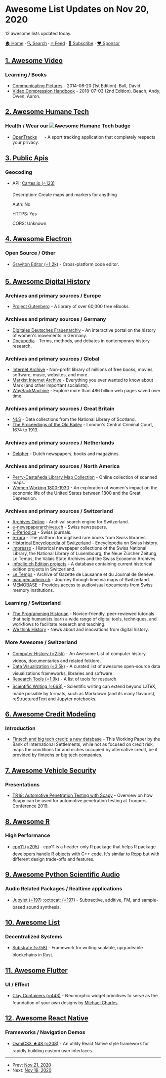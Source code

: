 # Awesome List Updates on Nov 20, 2020

12 awesome lists updated today.

[🏠 Home](/README.md) · [🔍 Search](https://www.trackawesomelist.com/search/) · [🔥 Feed](https://www.trackawesomelist.com/rss.xml) · [📮 Subscribe](https://trackawesomelist.us17.list-manage.com/subscribe?u=d2f0117aa829c83a63ec63c2f&id=36a103854c) · [❤️  Sponsor](https://github.com/sponsors/theowenyoung)



## [1. Awesome Video](/content/krzemienski/awesome-video/README.md)

### Learning / Books

*   [Communicating Pictures](https://www.elsevier.com/books/communicating-pictures/bull/978-0-12-405906-1)  - 2014-06-20 (1st Edition). Bull, David.
*   [Video Compression Handbook](https://www.amazon.com/dp/0134866215/)  - 2018-07-03 (2nd Edition). Beach, Andy; Owen, Aaron.

## [2. Awesome Humane Tech](/content/humanetech-community/awesome-humane-tech/README.md)

### Health / Wear our   [![Awesome Humane Tech](https://raw.githubusercontent.com/humanetech-community/awesome-humane-tech/main/humane-tech-badge.svg?sanitize=true)](https://github.com/humanetech-community/awesome-humane-tech)   badge

*   [OpenTracks](https://opentracksapp.com/) [<img src="https://raw.githubusercontent.com/humanetech-community/awesome-humane-tech/main/logo/github.svg?sanitize=true" width="16"/>](https://github.com/OpenTracksApp/OpenTracks) - A sport tracking application that completely respects your privacy.

## [3. Public Apis](/content/public-apis/public-apis/README.md)

### Geocoding

- API: [Cartes.io (⭐123)](https://github.com/M-Media-Group/Cartes.io/wiki/API)

  Description: Create maps and markers for anything

  Auth: No

  HTTPS: Yes

  CORS: Unknown



## [4. Awesome Electron](/content/sindresorhus/awesome-electron/README.md)

### Open Source / Other

*   [Graviton Editor (⭐1.2k)](https://github.com/Graviton-Code-Editor/Graviton-App) - Cross-platform code editor.

## [5. Awesome Digital History](/content/maehr/awesome-digital-history/README.md)

### Archives and primary sources / Europe

*   [Project Gutenberg](https://www.gutenberg.org/) - A library of over 60,000 free eBooks.

### Archives and primary sources / Germany

*   [Digitales Deutsches Frauenarchiv](https://www.digitales-deutsches-frauenarchiv.de/) - An interactive portal on the history of women's movements in Germany.
*   [Docupedia](https://docupedia.de/) - Terms, methods, and debates in contemporary history research.

### Archives and primary sources / Global

*   [Internet Archive](https://archive.org/) - Non-profit library of millions of free books, movies, software, music, websites, and more.
*   [Marxist Internet Archive](https://www.marxists.org/) - Everything you ever wanted to know about Marx (and other important socialists).
*   [WayBackMachine](https://archive.org/web/) - Explore more than 486 billion web pages saved over time.

### Archives and primary sources / Great Britain

*   [NLS](https://data.nls.uk/data/) - Data collections from the National Library of Scotland.
*   [The Proceedings of the Old Bailey](https://www.oldbaileyonline.org/) - London's Central Criminal Court, 1674 to 1913.

### Archives and primary sources / Netherlands

*   [Delpher](https://www.delpher.nl/) - Dutch newspapers, books and magazines.

### Archives and primary sources / North America

*   [Perry-Castañeda Library Map Collection](https://legacy.lib.utexas.edu/maps/) - Online collection of scanned maps.
*   [Women Working 1800-1930](https://library.harvard.edu/collections/women-working-1800-1930) - An exploration of women's impact on the economic life of the United States between 1800 and the Great Depression.

### Archives and primary sources / Switzerland

*   [Archives Online](https://www.archives-online.org/) - Archival search engine for Switzerland.
*   [e-newspaperarchives.ch](https://www.e-newspaperarchives.ch/) - Swiss newspapers.
*   [E-Periodica](https://www.e-periodica.ch/) - Swiss journals.
*   [e-rara](https://www.e-rara.ch/) - The platform for digitised rare books from Swiss libraries.
*   [Historical Encyclopedia of Switzerland](https://hls-dhs-dss.ch/) - Encyclopedia on Swiss history.
*   [impresso](https://impresso-project.ch/) - Historical newspaper collections of the Swiss National Library, the National Library of Luxembourg, the Neue Zürcher Zeitung, Le Temps, the Valais State Archives and the Swiss Economic Archives.
*   [infoclio.ch Edition projects](http://www.infoclio.ch/en/edition-projects) - A database containing current historical edition projects in Switzerland.
*   [Le Temps](https://www.letempsarchives.ch/) - Archive of Gazette de Lausanne et du Journal de Genève.
*   [map.geo.admin.ch](https://map.geo.admin.ch/) - Journey through time via maps of Switzerland.
*   [MEMOBASE](http://www.memobase.ch/) - Provides access to audiovisual documents from Swiss memory institutions.

### Learning / Switzerland

*   [The Programming Historian](https://programminghistorian.org/) - Novice-friendly, peer-reviewed tutorials that help humanists learn a wide range of digital tools, techniques, and workflows to facilitate research and teaching.
*   [We think History](https://wethink.hypotheses.org/) - News about and innovations from digital history.

### More Awesome / Switzerland

*   [Computer History (⭐2.5k)](https://github.com/watson/awesome-computer-history) - An Awesome List of computer history videos, documentaries and related folklore.
*   [Data Visualization (⭐3.5k)](https://github.com/fasouto/awesome-dataviz#readme) - A curated list of awesome open-source data visualizations frameworks, libraries and software.
*   [Research Tools (⭐1.9k)](https://github.com/emptymalei/awesome-research#readme) - A list of tools for research.
*   [Scientific Writing (⭐668)](https://github.com/writing-resources/awesome-scientific-writing#readme) - Scientific writing can extend beyond LaTeX, made possible by formats, such as Markdown (and its many flavours), reStructuredText and Jupyter notebooks.

## [6. Awesome Credit Modeling](/content/mourarthur/awesome-credit-modeling/README.md)

### Introduction

*   [Fintech and big tech credit: a new database](https://www.bis.org/publ/work887.pdf) - This Working Paper by the Bank of International Settlements, while not as focused on credit risk, maps the conditions for and niches occupied by alternative credit, be it provided by fintechs or big tech companies.

## [7. Awesome Vehicle Security](/content/jaredthecoder/awesome-vehicle-security/README.md)

### Presentations

*   [TR19: Automotive Penetration Testing with Scapy](https://www.youtube.com/watch?v=7D7uNqPWrXw) - Overview on how Scapy can be used for automotive penetration testing at Troopers Conference 2019.

## [8. Awesome R](/content/qinwf/awesome-R/README.md)

### High Performance

*   [cpp11 (⭐205)](https://github.com/r-lib/cpp11) - cpp11 is a header-only R package that helps R package developers handle R objects with C++ code. It's similar to Rcpp but with different design trade-offs and features.

## [9. Awesome Python Scientific Audio](/content/faroit/awesome-python-scientific-audio/README.md)

### Audio Related Packages / Realtime applications

*   [Jupylet (⭐197)](https://github.com/nir/jupylet) [:octocat: (⭐197)](https://github.com/nir/jupylet) - Subtractive, additive, FM, and sample-based sound synthesis.

## [10. Awesome List](/content/sindresorhus/awesome/README.md)

### Decentralized Systems

*   [Substrate (⭐758)](https://github.com/substrate-developer-hub/awesome-substrate#readme) - Framework for writing scalable, upgradeable blockchains in Rust.

## [11. Awesome Flutter](/content/Solido/awesome-flutter/README.md)

### UI / Effect

*   [Clay Containers (⭐443)](https://github.com/mcaubrey/clay_containers) <!--stargazers:mcaubrey/clay_containers--> - Neumorphic widget primitives to serve as the foundation of your own designs by [Michael Charles](https://github.com/mcaubrey).

## [12. Awesome React Native](/content/jondot/awesome-react-native/README.md)

### Frameworks / Navigation Demos

*   [OsmiCSX ★48 (⭐208)](https://github.com/OsmiCSX/osmicsx) - An utility React Native style framework for rapidly building custom user interfaces.

---

- Prev: [Nov 21, 2020](/content/2020/11/21/README.md)
- Next: [Nov 19, 2020](/content/2020/11/19/README.md)